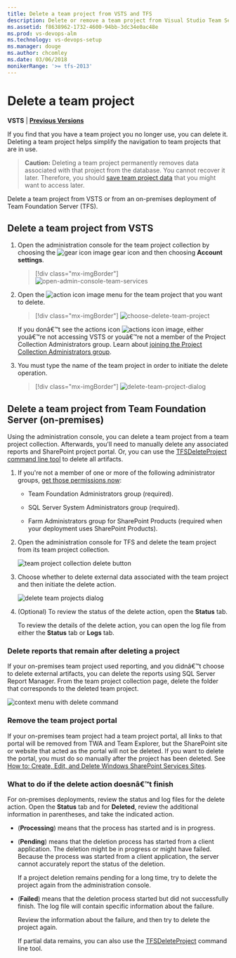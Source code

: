 ```yaml
---
title: Delete a team project from VSTS and TFS
description: Delete or remove a team project from Visual Studio Team Services (VSTS) or from Team Foundation Server (TFS)
ms.assetid: f8638962-1732-4600-94bb-3dc34e0ac48e
ms.prod: vs-devops-alm
ms.technology: vs-devops-setup
ms.manager: douge
ms.author: chcomley
ms.date: 03/06/2018
monikerRange: '>= tfs-2013'
---
```



# Delete a team project

**VSTS** | **[Previous Versions](https://msdn.microsoft.com//library/ff357756%28v=vs.110%29.aspx)**

If you find that you have a team project you no longer use, you can delete it. Deleting a team project helps simplify the navigation to team projects that are in use.

>**Caution:**  Deleting a team project permanently removes data associated with that project from the database. You cannot recover it later. Therefore, you should [save team project data](save-team-project-data.md) that you might want to access later.

Delete a team project from VSTS or from an on-premises deployment of Team Foundation Server (TFS).

## Delete a team project from VSTS

1. Open the administration console for the team project collection by choosing the ![gear icon image](_img/delete-team-project/ic623347.png) gear icon and then choosing **Account settings**.

   >[!div class="mx-imgBorder"]
   ![open-admin-console-team-services](_img/delete-team-project/open-admin-console-team-projects.PNG)

2. Open the ![action icon image](../work/_img/icons/actions-icon.png) menu for the team project that you want to delete.

   >[!div class="mx-imgBorder"]
   ![choose-delete-team-project](_img/delete-team-project/choose-delete-team-project.png)

    If you donâ€™t see the actions icon ![actions icon image](../work/_img/icons/actions-icon.png), either youâ€™re not accessing VSTS or youâ€™re not a member of the Project Collection Administrators group.  Learn about [joining the Project Collection Administrators group](../security/set-project-collection-level-permissions.md).

3. You must type the name of the team project in order to initiate the delete operation. 

   >[!div class="mx-imgBorder"]
   ![delete-team-project-dialog](_img/delete-team-project/delete-team-project-dialog.png)
<a name="delete-team-proj"></a>

## Delete a team project from Team Foundation Server (on-premises)

Using the administration console, you can delete a team project from a team project collection. Afterwards, you'll need to manually delete any associated reports and SharePoint project portal. Or, you can use the [TFSDeleteProject command line tool](../tfs-server/command-line/tfsdeleteproject-cmd.md) to delete all artifacts.

1.  If you're not a member of one or more of the following administrator groups, [get those permissions now](../tfs-server/add-administrator-tfs.md):

    -   Team Foundation Administrators group (required).

    -   SQL Server System Administrators group (required).

    -   Farm Administrators group for SharePoint Products (required when your deployment uses SharePoint Products).

2.  Open the administration console for TFS and delete the team project from its team project collection.

    ![team project collection delete button](_img/delete-team-project/ic686856.png)

3.  Choose whether to delete external data associated with the team project and then initiate the delete action.

    ![delete team projects dialog](_img/delete-team-project/ic687180.png)

4.  (Optional) To review the status of the delete action, open the **Status** tab.

    To review the details of the delete action, you can open the log file from either the **Status** tab or **Logs** tab.


### Delete reports that remain after deleting a project

If your on-premises team project used reporting, and you didnâ€™t choose to delete external artifacts, you can delete the reports using SQL Server Report Manager. From the team project collection page, delete the folder that corresponds to the deleted team project.

![context menu with delete command](_img/delete-team-project/ic686857.png)

### Remove the team project portal

If your on-premises team project had a team project portal, all links to that portal will be removed from TWA and Team Explorer, but the SharePoint site or website that acted as the portal will not be deleted. If you want to delete the portal, you must do so manually after the project has been deleted. See [How to: Create, Edit, and Delete Windows SharePoint Services Sites](http://go.microsoft.com/fwlink/?LinkId=131660).

### What to do if the delete action doesnâ€™t finish

For on-premises deployments, review the status and log files for the delete action. Open the **Status** tab and for **Deleted**, review the additional information in parentheses, and take the indicated action.

-   (**Processing**) means that the process has started and is in progress.

-   (**Pending**) means that the deletion process has started from a client application. The deletion might be in progress or might have failed. Because the process was started from a client application, the server cannot accurately report the status of the deletion.

    If a project deletion remains pending for a long time, try to delete the project again from the administration console.

-   (**Failed**) means that the deletion process started but did not successfully finish. The log file will contain specific information about the failure.

    Review the information about the failure, and then try to delete the project again.

    If partial data remains, you can also use the [TFSDeleteProject](../tfs-server/command-line/tfsdeleteproject-cmd.md) command line tool.
